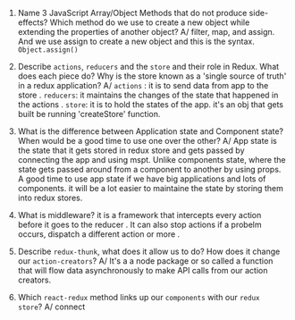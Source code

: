 1.  Name 3 JavaScript Array/Object Methods that do not produce side-effects? Which method do we use to create a new object while extending the properties of another object?
A/ filter, map, and assign. And we use assign to create a new object and this is the syntax. `Object.assign()`
1.  Describe `actions`, `reducers` and the `store` and their role in Redux. What does each piece do? Why is the store known as a 'single source of truth' in a redux application?
A/ `actions` : it is to send data from app to the store . 
`reducers`: it maintains the changes of the state that happened in the actions . 
`store`: it is to hold the states of the app. it's an obj that gets built be running 'createStore' function.

1.  What is the difference between Application state and Component state? When would be a good time to use one over the other?
A/ App state is the state that it gets stored in redux store and gets passed by connecting the app and using mspt. Unlike components state, where the state gets passed around from a component to another by using props.
A good time to use app state if we have big applications and lots of components. it will be a lot easier to maintaine the state by storing them into redux stores.
1.  What is middleware?
it is a framework that intercepts every action before it goes to the reducer . It can also stop actions if a probelm occurs, dispatch a different action or more . 
1.  Describe `redux-thunk`, what does it allow us to do? How does it change our `action-creators`?
A/ It's a a node package or so called a function that will flow data  asynchronously to make API calls from our action creators.
1.  Which `react-redux` method links up our `components` with our `redux store`?
A/ connect 
